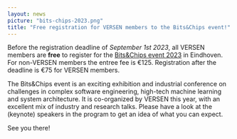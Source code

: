 ```yaml
---
layout: news
picture: "bits-chips-2023.png"
title: "Free registration for VERSEN members to the Bits&Chips event!"
---
```


Before the registration deadline of _September 1st 2023_, all VERSEN members are __free__ to register for the [Bits&Chips event 2023](https://bits-chips.nl/bitschips-event/) in Eindhoven. For non-VERSEN members the entree fee is €125. Registration after the deadline is €75 for VERSEN members.

The Bits&Chips event is an exciting exhibition and industrial conference on challenges in complex software engineering, high-tech machine learning and system architecture. It is co-organized by VERSEN this year, with an excellent mix of industry and research talks. Please have a look at the (keynote) speakers in the program to get an idea of what you can expect.

See you there!

